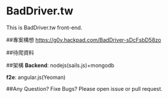 BadDriver.tw
============

This is BadDriver.tw front-end. 

##專案構想
https://g0v.hackpad.com/BadDriver-sDcFsbD58zo


##待爬資料

##架構
__Backend__: nodejs(sails.js)+mongodb

__f2e__: angular.js(Yeoman)

##Any Question? Fixe Bugs?
Please open issue or pull request.
